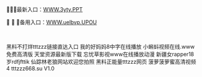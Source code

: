<p>
	🚚🚚🚚最新入口：<a href="http://www.baidu.com/link?url=6MA2SWnO3Raqke39an_0PUxosM6ZrUGzi1BN9tNnlPW&wd">WWW.3yty.PPT</a> 
	<p>
		🏡
🏡
🏡备用入口：<a href="http://www.baidu.com/link?url=6MA2SWnO3Raqke39an_0PUxosM6ZrUGzi1BN9tNnlPW&wd">WWW.uelbvp.UPOU</a> 
	</p>
	<p>
		<br />
	</p>
	<p>
		黑料不打烊tttzzz链接直达入口
我的好妈妈8中字在线播放
小蝌蚪视频在线.www免费高清版
天堂资源最新版下载
忘忧草影视www在线播放动漫
新疆女rapper18岁rdfjfttik
仙踪林老狼网站欢迎您拍照
黑料正能量tttzzz网页
菠萝菠萝蜜高清视频4
tttzzz668.su V1.0
	</p>
